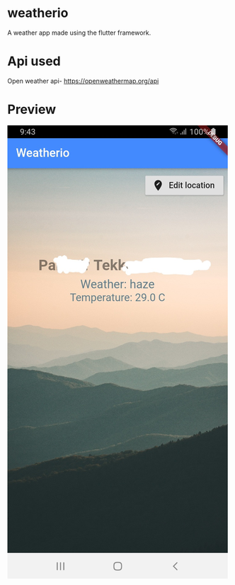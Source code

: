 # weatherio

A weather app made using the flutter framework.

# Api used

Open weather api- https://openweathermap.org/api

# Preview
<img src="20210530_214914.jpg">
